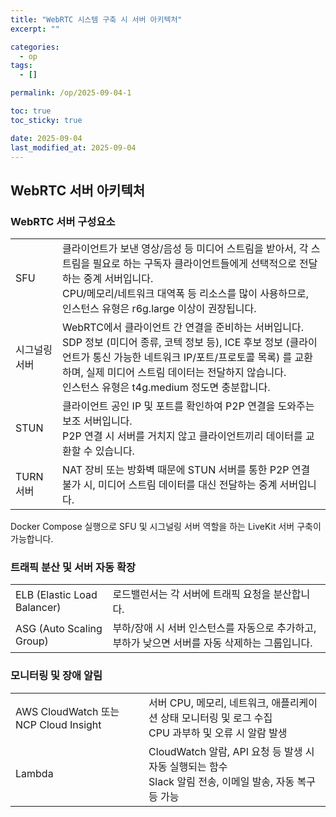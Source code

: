 ```yaml
---
title: "WebRTC 시스템 구축 시 서버 아키텍처"
excerpt: ""

categories:
  - op
tags:
  - []

permalink: /op/2025-09-04-1

toc: true
toc_sticky: true

date: 2025-09-04
last_modified_at: 2025-09-04
---
```


## WebRTC 서버 아키텍처

### WebRTC 서버 구성요소
<table class="table_2_left">
  <tbody>
    <tr>
      <td>SFU</td>
      <td>
        클라이언트가 보낸 영상/음성 등 미디어 스트림을 받아서, 각 스트림을 필요로 하는 구독자 클라이언트들에게 선택적으로 전달하는 중계 서버입니다.<br>
        CPU/메모리/네트워크 대역폭 등 리소스를 많이 사용하므로, 인스턴스 유형은 r6g.large 이상이 권장됩니다.
      </td>
    </tr>
    <tr>
      <td>시그널링 서버</td>
      <td>
        WebRTC에서 클라이언트 간 연결을 준비하는 서버입니다.<br>
        SDP 정보 (미디어 종류, 코텍 정보 등), ICE 후보 정보 (클라이언트가 통신 가능한 네트워크 IP/포트/프로토콜 목록) 를 교환하며, 실제 미디어 스트림 데이터는 전달하지 않습니다.<br>
        인스턴스 유형은 t4g.medium 정도면 충분합니다.
      </td>
    </tr>
    <tr>
      <td>STUN</td>
      <td>
        클라이언트 공인 IP 및 포트를 확인하여 P2P 연결을 도와주는 보조 서버입니다.<br>
        P2P 연결 시 서버를 거치지 않고 클라이언트끼리 데이터를 교환할 수 있습니다.
      </td>
    </tr>
    <tr>
      <td>TURN 서버</td>
      <td>NAT 장비 또는 방화벽 때문에 STUN 서버를 통한 P2P 연결 불가 시, 미디어 스트림 데이터를 대신 전달하는 중계 서버입니다.</td>
    </tr>
  </tbody>
</table>
Docker Compose 실행으로 SFU 및 시그널링 서버 역할을 하는 LiveKit 서버 구축이 가능합니다.

### 트래픽 분산 및 서버 자동 확장
<table class="table_2_left">
  <tbody>
    <tr>
      <td>ELB (Elastic Load Balancer)</td>
      <td>
        로드밸런서는 각 서버에 트래픽 요청을 분산합니다.
      </td>
    </tr>
    <tr>
      <td>ASG (Auto Scaling Group)</td>
      <td>
        부하/장애 시 서버 인스턴스를 자동으로 추가하고, 부하가 낮으면 서버를 자동 삭제하는 그룹입니다.
      </td>
    </tr>
  </tbody>
</table>

### 모니터링 및 장애 알림
<table class="table_2_left">
  <tbody>
    <tr>
      <td>AWS CloudWatch 또는 NCP Cloud Insight</td>
      <td>
        서버 CPU, 메모리, 네트워크, 애플리케이션 상태 모니터링 및 로그 수집<br>
        CPU 과부하 및 오류 시 알람 발생
      </td>
    </tr>
    <tr>
      <td>Lambda</td>
      <td>
        CloudWatch 알람, API 요청 등 발생 시 자동 실행되는 함수<br>
        Slack 알림 전송, 이메일 발송, 자동 복구 등 가능
      </td>
    </tr>
  </tbody>
</table>
